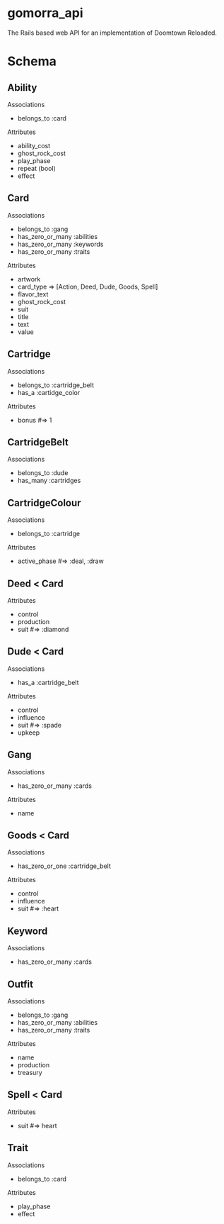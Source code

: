 # gomorra_api
The Rails based web API for an implementation of Doomtown Reloaded.

Schema
======

Ability
-------
Associations
* belongs_to :card

Attributes
* ability_cost
* ghost_rock_cost
* play_phase
* repeat (bool)
* effect

Card
----
Associations
* belongs_to :gang
* has_zero_or_many :abilities
* has_zero_or_many :keywords
* has_zero_or_many :traits

Attributes
* artwork
* card_type => [Action, Deed, Dude, Goods, Spell]
* flavor_text
* ghost_rock_cost
* suit
* title
* text
* value

Cartridge
---------
Associations
* belongs_to :cartridge_belt
* has_a :cartidge_color

Attributes
* bonus #=> 1

CartridgeBelt
-------------
Associations
* belongs_to :dude
* has_many :cartridges

CartridgeColour
---------------
Associations
* belongs_to :cartridge

Attributes
* active_phase #=> :deal, :draw

Deed < Card
----
Attributes
* control
* production
* suit #=> :diamond

Dude < Card
----
Associations
* has_a :cartridge_belt

Attributes
* control
* influence
* suit #=> :spade
* upkeep

Gang
----
Associations
* has_zero_or_many :cards

Attributes
* name

Goods < Card
-----
Associations
* has_zero_or_one :cartridge_belt

Attributes
* control
* influence
* suit #=> :heart

Keyword
-------
Associations
* has_zero_or_many :cards

Outfit
------
Associations
* belongs_to :gang
* has_zero_or_many :abilities
* has_zero_or_many :traits

Attributes
* name
* production
* treasury

Spell < Card
-----
Attributes
* suit #=> heart

Trait
-----
Associations
* belongs_to :card

Attributes
* play_phase
* effect
